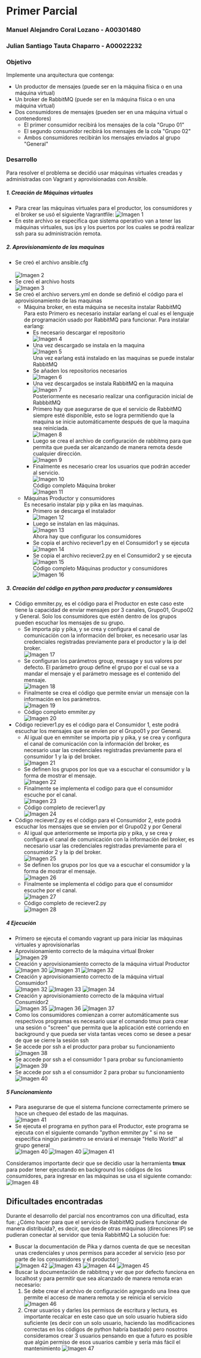 # Primer Parcial #

### Manuel Alejandro Coral Lozano - A00301480
### Julian Santiago Tauta Chaparro - A00022232

### Objetivo

Implemente una arquitectura que contenga:
 
 * Un productor de mensajes (puede ser en la máquina física o en una máquina virtual)
 * Un broker de RabbitMQ (puede ser en la máquina física o en una máquina virtual)
 * Dos consumidores de mensajes (pueden ser en una máquina virtual o contenedores)
    * El primer consumidor recibirá los mensajes de la cola "Grupo 01"
    * El segundo consumidor recibirá los mensajes de la cola "Grupo 02"
    * Ambos consumidores recibirán los mensajes enviados al grupo "General"

### Desarrollo

Para resolver el problema se decidió usar máquinas virtuales creadas y administradas con Vagrant y aprovisionadas con Ansible.

##### 1. Creación de Máquinas virtuales
 + Para crear las máquinas virtuales para el productor, los consumidores y el broker se usó el siguiente Vagrantfile:
![Imagen 1](/images/Vagrantfile.PNG)<br/>
 + En este archivo se especifica que sistema operativo van a tener las máquinas virtuales, sus ips y los puertos por los cuales se podrá realizar ssh para su administración remota.<br/>

##### 2. Aprovisionamiento de las maquinas
 + Se creó el archivo ansible.cfg<br/>	
 ![Imagen 2](/images/ansiblecfg.PNG)<br/>
 + Se creó el archivo hosts<br/>
 ![Imagen 3](/images/hosts.PNG)<br/>
 + Se creó el archivo servers.yml en donde se definió el código para el aprovisionamiento de las maquinas
	+ Máquina broker, en esta máquina se necesita instalar RabbitMQ<br/>
	  Para esto Primero es necesario instalar earlang el cual es el lenguaje de programación usado por RabbitMQ para funcionar. Para instalar earlang:
		+ Es necesario descargar el repositorio<br/>
		![Imagen 4](/images/earlangrepo.PNG)<br/>
		+ Una vez descargado se instala en la maquina<br/>
		![Imagen 5](/images/earlanginstall.PNG)<br/>
	  Una vez earlang está instalado en las maquinas se puede instalar RabbitMQ<br/>
		+ Se añaden los repositorios necesarios<br/>
		![Imagen 6](/images/rabbitrepos.PNG)<br/>
		+ Una vez descargados se instala RabbitMQ en la maquina<br/>
		![Imagen 7](/images/rabbitInstall.PNG)<br/>
	  Posteriormente es necesario realizar una configuración inicial de RabbbitMQ<br/>
		+ Primero hay que asegurarse de que el servicio de RabbitMQ siempre esté disponible, esto se logra permitiendo que la maquina se inicie automáticamente después de que la maquina sea reiniciada.<br/>
		![Imagen 8](/images/rabbitreboot.PNG)<br/>
		+ Luego se crea el archivo de configuración de rabbitmq para que permita que pueda ser alcanzando de manera remota desde cualquier dirección.<br/>
		![Imagen 9](/images/rabbitconf.PNG)<br/>
		+ Finalmente es necesario crear los usuarios que podrán acceder al servicio.<br/>
		![Imagen 10](/images/rabbitusers.PNG)<br/>
	  Código completo Máquina broker<br/>
        ![Imagen 11](/images/ansibleBroker.png)<br/>
	+ Máquinas Productor y consumidores<br/>
	  Es necesario instalar pip y pika en las maquinas.<br/>
		+ Primero se descarga el instalador<br/>
		![Imagen 12](/images/pipinstaller.PNG)<br/>
		+ Luego se instalan en las máquinas.<br/>
		![Imagen 13](/images/pipinstall.PNG)<br/>
	  Ahora hay que configurar los consumidores<br/>
		+ Se copia el archivo reciever1.py en el Consumidor1 y se ejecuta<br/>
		![Imagen 14](/images/consumidor1.PNG)<br/>
		+ Se copia el archivo reciever2.py en el Consumidor2 y se ejecuta<br/>
		![Imagen 15](/images/consumidor2.PNG)<br/>
	  Código completo Máquinas productor y consumidores<br/>
        ![Imagen 16](/images/ansibleProductorConsumidor.png)<br/>

##### 3. Creación del código en python para productor y consumidores
 + Código emmiter.py, es el código para el Productor en este caso este tiene la capacidad de enviar mensajes por 3 canales, Grupo01, Grupo02 y General. Solo los consumidores que estén dentro de los grupos pueden escuchar los mensajes de su grupo.
	+ Se importa pip y pika, y se crea y configura el canal de comunicación con la información del broker, es necesario usar las credenciales registradas previamente para el productor y la ip del broker.<br/>
	![Imagen 17](/images/emmiterchanel.PNG)<br/>
	+ Se configuran los parámetros group, message y sus valores por defecto. El parámetro group define el grupo por el cual se va a mandar el mensaje y el parámetro message es el contenido del mensaje.<br/>
	![Imagen 18](/images/emmiterparams.PNG)<br/>
	+ Finalmente se crea el código que permite enviar un mensaje con la información en los parámetros.<br/>
	![Imagen 19](/images/emmitermessage.PNG)<br/>
	+ Código completo emmiter.py<br/>
	![Imagen 20](/images/emmiter.PNG)<br/>
 + Código reciever1.py es el código para el Consumidor 1, este podrá escuchar los mensajes que se envíen por el Grupo01 y por General.
	+ Al igual que en emmiter se importa pip y pika, y se crea y configura el canal de comunicación con la información del broker, es necesario usar las credenciales registradas previamente para el consumidor 1 y la ip del broker.<br/>
	![Imagen 21](/images/reciever1channel.PNG)<br/>
	+ Se definen los grupos por los que va a escuchar el consumidor y la forma de mostrar el mensaje.<br/>
	![Imagen 22](/images/reciever1groups.PNG)<br/>
	+ Finalmente se implementa el codigo para que el consumidor escuche por el canal.<br/>
	![Imagen 23](/images/reciever1listen.PNG)<br/>
	+ Código completo de reciever1.py<br/>
	![Imagen 24](/images/reciever1.PNG)
 + Código reciever2.py es el código para el Consumidor 2, este podrá escuchar los mensajes que se envíen por el Grupo02 y por General
	+ Al igual que anteriormente se importa pip y pika, y se crea y configura el canal de comunicación con la información del broker, es necesario usar las credenciales registradas previamente para el consumidor 2 y la ip del broker.<br/>
	![Imagen 25](/images/reciever2channel.PNG)<br/>
	+ Se definen los grupos por los que va a escuchar el consumidor y la forma de mostrar el mensaje.<br/>
	![Imagen 26](/images/reciever2groups.PNG)<br/>
	+ Finalmente se implementa el código para que el consumidor escuche por el canal.<br/>
	![Imagen 27](/images/reciever2listen.PNG)<br/>
	+ Código completo de reciever2.py<br/>
	![Imagen 28](/images/reciever2.PNG)<br/>

##### 4 Ejecución
 + Primero se ejecuta el comando vagrant up para iniciar las máquinas virtuales y aprovisionarlas<br/>
 + Aprovisionamiento correcto de la máquina virtual Broker<br/>
 ![Imagen 29](/images/Aprovisinamiento_Completo_RabbitMQ.png)<br/>
 + Creación y aprovisionamiento correcto de la máquina virtual Productor<br/>
 ![Imagen 30](/images/Creacion_maquina_productor.png)
 ![Imagen 31](/images/Inicio_aprovisinamiento_productor.png)
 ![Imagen 32](/images/Aprovisionamiento_Completo_productor.png)
 + Creación y aprovisionamiento correcto de la máquina virtual Consumidor1<br/>
 ![Imagen 32](/images/Creacion_maquina_consumidor1.png)
 ![Imagen 33](/images/Inicio_aprovisinamiento_consumidor1.png)
 ![Imagen 34](/images/Aprovisionamiento_Completo_consumidor1.png)
 + Creación y aprovisionamiento correcto de la máquina virtual Consumidor2<br/>
 ![Imagen 35](/images/Creacion_maquina_consumidor2.png)
 ![Imagen 36](/images/Inicio_aprovisinamiento_consumidor2.png)
 ![Imagen 37](/images/Aprovisionamiento_Completo_consumidor2.png)
 + Como los consumidores comienzan a correr automáticamente sus respectivos programas es necesario usar el comando tmux para crear una sesión o "screen" que permita que la aplicación esté corriendo en background y que pueda ser vista tantas veces como se desee a pesar de que se cierre la sesión ssh<br/>
 + Se accede por ssh a el productor para probar su funcionamiento<br/>
 ![Imagen 38](/images/ssh_productor.png)
 + Se accede por ssh a el consumidor 1 para probar su funcionamiento<br/>
 ![Imagen 39](/images/ssh_consumidor1.png)
 + Se accede por ssh a el consumidor 2 para probar su funcionamiento<br/>
 ![Imagen 40](/images/ssh_consumidor2.png)

##### 5 Funcionamiento
 + Para asegurarse de que el sistema funcione correctamente primero se hace un chequeo del estado de las maquinas.<br/>
 ![Imagen 41](/images/status_todas_las_maquinas_creadas.png)
 + Se ejecuta el programa en python para el Productor, este programa se ejecuta con el siguiente comando "python emmiter.py <Grupo donde se desea enviar el mensaje> <mensaje>" si no se especifica ningún parámetro se enviará el mensaje "Hello World!" al grupo general<br/>
 ![Imagen 40](/images/Funcionamiento_emmiter_por_defecto.png)
 ![Imagen 40](/images/Envio_primer_mensaje.png)
 ![Imagen 41](/images/Funcionamiento_total.png)

Consideramos importante decir que se decidio usar la herramienta **tmux** para poder tener ejecutando en background los códigos de los consumidores, para ingresar en las máquinas se usa el siguiente comando:  
![Imagen 48](/images/comando_tmux_para_usar_screens_secundarias_y_ver_mensajes.png)

## Dificultades encontradas
Durante el desarrollo del parcial nos encontramos con una dificultad, esta fue: ¿Cómo hacer para que el servicio de RabbitMQ pudiera funcionar de manera distribuida?, es decir, que desde otras máquinas (direcciones IP) se pudieran conectar al servidor que tenía RabbitMQ
La solución fue:
 + Buscar la documentación de Pika y darnos cuenta de que se necesitan unas credenciales y unos permisos para acceder al servicio (eso por parte de los consumidores y el productor)  
 ![Imagen 42](/images/documentacion_pika.png)
 ![Imagen 43](/images/emmiterchanel.PNG)
 ![Imagen 44](/images/reciever1channel.PNG)
 ![Imagen 45](/images/reciever2channel.PNG)
 + Buscar la documentación de rabbitmq y ver que por defecto funciona en localhost y para permitir que sea alcanzado de manera remota eran necesario:
	1. Se debe crear el archivo de configuración agregando una linea que permite el acceso de manera remota y se reinicia el servicio  
	![Imagen 46](/images/rabbitconf.PNG)
	2. Crear usuarios y darles los permisos de escritura y lectura, es importante recalcar en este caso que un solo usuario hubiera sido suficiente (es decir con un solo usuario, haciendo las modificaciones correctas en los códigos de python habría bastado) pero nosotros consideramos crear 3 usuarios pensando en que a futuro es posible que algún permiso de esos usuarios cambie y sería más fácil el mantenimiento
        ![Imagen 47](/images/rabbitusers.PNG)
